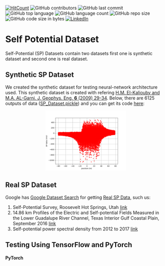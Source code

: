[![HitCount](http://hits.dwyl.com/ezygeo-ai/self-potential-dataset.svg)](http://hits.dwyl.com/ezygeo-ai/self-potential-dataset)
![GitHub contributors](https://img.shields.io/github/contributors/ezygeo-ai/self-potential-dataset)
![GitHub last commit](https://img.shields.io/github/last-commit/ezygeo-ai/self-potential-dataset)
![GitHub top language](https://img.shields.io/github/languages/top/ezygeo-ai/Self-Potential-Dataset)
![GitHub language count](https://img.shields.io/github/languages/count/ezygeo-ai/Self-Potential-Dataset)
![GitHub repo size](https://img.shields.io/github/repo-size/ezygeo-ai/Self-Potential-Dataset)
![GitHub code size in bytes](https://img.shields.io/github/languages/code-size/ezygeo-ai/Self-Potential-Dataset)
[![LinkedIn](https://img.shields.io/badge/-LinkedIn-black.svg?style=flat&logo=linkedin&colorB=555)](https://www.linkedin.com/company/28696953)

# Self Potential Dataset
Self-Potential (SP) Datasets contain two datasets first one is synthetic dataset and second one is real dataset.

## Synthetic SP Dataset
We created the synthetic dataset for testing neural-network architecture used. This synthetic dataset is created with refering [H.M. El-Kaliouby and M.A. AL-Garni. J. Geophys. Eng. **6** (2009) 29-34](https://academic.oup.com/jge/article/6/1/29/5127394). Below, there are 6125 outputs of data ([SP_Dataset.pickle](https://github.com/ezygeo-ai/Self-Potential-Dataset/blob/master/SP_Dataset.pickle)) and you can get its code [here](https://github.com/ezygeo-ai/Self-Potential-Dataset/blob/master/make_dataset.py):

<p align="center"> 
  <img src="https://github.com/ezygeo-ai/Self-Potential-Dataset/blob/master/SP_datasets.png" width="50%" href="https://ezygeo.com/2019/10/28/self-potential-datasets/">
</p>

## Real SP Dataset
Google has [Google Dataset Search](https://toolbox.google.com/datasetsearch) for getting [Real SP Data](https://toolbox.google.com/datasetsearch/search?query=self-potential&docid=XeF5UDUFSocm8R%2F8AAAAAA%3D%3D), such us:
1. Self-Potential Survey, Roosevelt Hot Springs, Utah [link](https://catalog.data.gov/dataset/self-potential-survey-roosevelt-hot-springs-utah)
2. 14.86 km Profiles of the Electric and Self-potential Fields Measured in the Lower Guadalupe River Channel, Texas Interior Gulf Coastal Plain, September 2016 [link](https://data.doi.gov/dataset/14-86-km-profiles-of-the-electric-and-self-potential-fields-measured-in-the-lower-guadalup-2016)
3. Self-potential power spectral density from 2012 to 2017 [link](https://data.mendeley.com/datasets/97m454zgc6/1) 

## Testing Using TensorFlow and PyTorch
#### PyTorch
